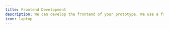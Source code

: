 ```yaml
---
title: Frontend Development
description: We can develop the frontend of your prototype. We use a frontend stack based on Bootstrap, AngularJS, JQuery.
icon: laptop
---
```

